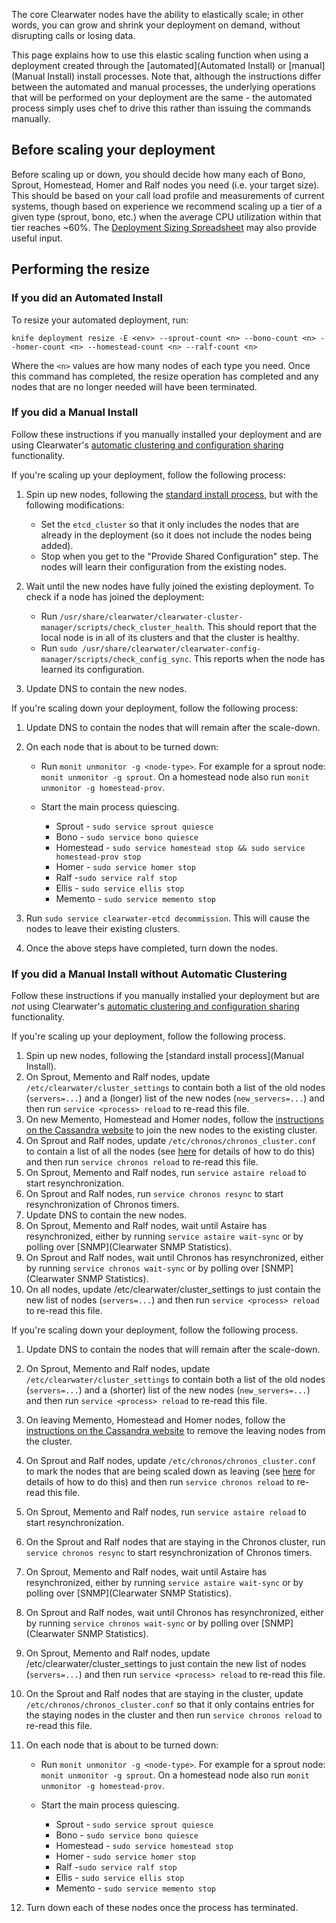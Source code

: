 The core Clearwater nodes have the ability to elastically scale; in other words, you can grow and shrink your deployment on demand, without disrupting calls or losing data.

This page explains how to use this elastic scaling function when using a deployment created through the [automated](Automated Install) or [manual](Manual Install) install processes.  Note that, although the instructions differ between the automated and manual processes, the underlying operations that will be performed on your deployment are the same - the automated process simply uses chef to drive this rather than issuing the commands manually.

## Before scaling your deployment

Before scaling up or down, you should decide how many each of Bono, Sprout, Homestead, Homer and Ralf nodes you need (i.e. your target size). This should be based on your call load profile and measurements of current systems, though based on experience we recommend scaling up a tier of a given type (sprout, bono, etc.) when the average CPU utilization within that tier reaches ~60%. The [Deployment Sizing Spreadsheet](http://www.projectclearwater.org/technical/clearwater-performance/) may also provide useful input.

## Performing the resize

### If you did an Automated Install

To resize your automated deployment, run:

    knife deployment resize -E <env> --sprout-count <n> --bono-count <n> --homer-count <n> --homestead-count <n> --ralf-count <n>

Where the `<n>` values are how many nodes of each type you need.  Once this command has completed, the resize operation has completed and any nodes that are no longer needed will have been terminated.

### If you did a Manual Install

Follow these instructions if you manually installed your deployment and are using Clearwater's [automatic clustering and configuration sharing](Automatic_Clustering_Config_Sharing) functionality.

If you're scaling up your deployment, follow the following process:

1.  Spin up new nodes, following the [standard install process](Manual_Install), but with the following modifications:

    * Set the `etcd_cluster` so that it only includes the nodes that are already in the deployment (so it does not include the nodes being added).
    * Stop when you get to the "Provide Shared Configuration" step. The nodes will learn their configuration from the existing nodes.

2.  Wait until the new nodes have fully joined the existing deployment. To check if a node has joined the deployment:

    * Run `/usr/share/clearwater/clearwater-cluster-manager/scripts/check_cluster_health`. This should report that the local node is in all of its clusters and that the cluster is healthy.
    * Run `sudo /usr/share/clearwater/clearwater-config-manager/scripts/check_config_sync`. This reports when the node has learned its configuration.

3.  Update DNS to contain the new nodes.

If you're scaling down your deployment, follow the following process:

1.  Update DNS to contain the nodes that will remain after the scale-down.
2.  On each node that is about to be turned down:

    * Run `monit unmonitor -g <node-type>`. For example for a sprout node: `monit unmonitor -g sprout`. On a homestead node also run `monit unmonitor -g homestead-prov`.
    * Start the main process quiescing.

        *   Sprout - `sudo service sprout quiesce`
        *   Bono - `sudo service bono quiesce`
        *   Homestead - `sudo service homestead stop && sudo service homestead-prov stop`
        *   Homer - `sudo service homer stop`
        *   Ralf -`sudo service ralf stop`
        *   Ellis - `sudo service ellis stop`
        *   Memento - `sudo service memento stop`

3.  Run `sudo service clearwater-etcd decommission`. This will cause the nodes to leave their existing clusters.
4.  Once the above steps have completed, turn down the nodes.

### If you did a Manual Install without Automatic Clustering

Follow these instructions if you manually installed your deployment but are *not* using Clearwater's [automatic clustering and configuration sharing](Automatic_Clustering_Config_Sharing) functionality.

If you're scaling up your deployment, follow the following process.

1.  Spin up new nodes, following the [standard install process](Manual Install).
2.  On Sprout, Memento and Ralf nodes, update `/etc/clearwater/cluster_settings` to contain both a list of the old nodes (`servers=...`) and a (longer) list of the new nodes (`new_servers=...`) and then run `service <process> reload` to re-read this file.
3.  On new Memento, Homestead and Homer nodes, follow the [instructions on the Cassandra website](http://www.datastax.com/documentation/cassandra/1.2/cassandra/operations/ops_add_node_to_cluster_t.html) to join the new nodes to the existing cluster.
4.  On Sprout and Ralf nodes, update `/etc/chronos/chronos_cluster.conf` to contain a list of all the nodes (see [here](https://github.com/Metaswitch/chronos/blob/dev/doc/clustering.md) for details of how to do this) and then run `service chronos reload` to re-read this file.
5.  On Sprout, Memento and Ralf nodes, run `service astaire reload` to start resynchronization.
6.  On Sprout and Ralf nodes, run `service chronos resync` to start resynchronization of Chronos timers.
7.  Update DNS to contain the new nodes.
8.  On Sprout, Memento and Ralf nodes, wait until Astaire has resynchronized, either by running `service astaire wait-sync` or by polling over [SNMP](Clearwater SNMP Statistics).
9.  On Sprout and Ralf nodes, wait until Chronos has resynchronized, either by running `service chronos wait-sync` or by polling over [SNMP](Clearwater SNMP Statistics).
10.  On all nodes, update /etc/clearwater/cluster_settings to just contain the new list of nodes (`servers=...`) and then run `service <process> reload` to re-read this file.

If you're scaling down your deployment, follow the following process.

1.  Update DNS to contain the nodes that will remain after the scale-down.
2.  On Sprout, Memento and Ralf nodes, update `/etc/clearwater/cluster_settings` to contain both a list of the old nodes (`servers=...`) and a (shorter) list of the new nodes (`new_servers=...`) and then run `service <process> reload` to re-read this file.
3.  On leaving Memento, Homestead and Homer nodes, follow the [instructions on the Cassandra website](http://www.datastax.com/documentation/cassandra/1.2/cassandra/operations/ops_remove_node_t.html) to remove the leaving nodes from the cluster.
4.  On Sprout and Ralf nodes, update `/etc/chronos/chronos_cluster.conf` to mark the nodes that are being scaled down as leaving (see [here](https://github.com/Metaswitch/chronos/blob/dev/doc/clustering.md) for details of how to do this) and then run `service chronos reload` to re-read this file.
5.  On Sprout, Memento and Ralf nodes, run `service astaire reload` to start resynchronization.
6.  On the Sprout and Ralf nodes that are staying in the Chronos cluster, run `service chronos resync` to start resynchronization of Chronos timers.
7.  On Sprout, Memento and Ralf nodes, wait until Astaire has resynchronized, either by running `service astaire wait-sync` or by polling over [SNMP](Clearwater SNMP Statistics).
8.  On Sprout and Ralf nodes, wait until Chronos has resynchronized, either by running `service chronos wait-sync` or by polling over [SNMP](Clearwater SNMP Statistics).
9.  On Sprout, Memento and Ralf nodes, update /etc/clearwater/cluster_settings to just contain the new list of nodes (`servers=...`) and then run `service <process> reload` to re-read this file.
10.  On the Sprout and Ralf nodes that are staying in the cluster, update `/etc/chronos/chronos_cluster.conf` so that it only contains entries for the staying nodes in the cluster and then run `service chronos reload` to re-read this file.
11. On each node that is about to be turned down:

    * Run `monit unmonitor -g <node-type>`. For example for a sprout node: `monit unmonitor -g sprout`. On a homestead node also run `monit unmonitor -g homestead-prov`.
    * Start the main process quiescing.

        *   Sprout - `sudo service sprout quiesce`
        *   Bono - `sudo service bono quiesce`
        *   Homestead - `sudo service homestead stop`
        *   Homer - `sudo service homer stop`
        *   Ralf -`sudo service ralf stop`
        *   Ellis - `sudo service ellis stop`
        *   Memento - `sudo service memento stop`

12.  Turn down each of these nodes once the process has terminated.
